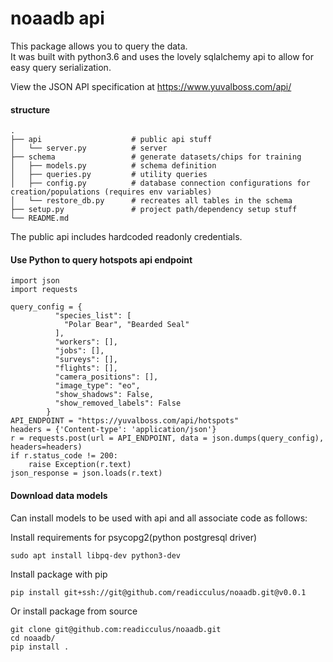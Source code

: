 # noaadb api
This package allows you to query the data.  
It was built with python3.6 and uses the lovely sqlalchemy api to allow for easy query serialization.

View the JSON API specification at https://www.yuvalboss.com/api/

#### structure
    .
    ├── api                    # public api stuff
    │   └── server.py          # server
    ├── schema                 # generate datasets/chips for training
    │   ├── models.py          # schema definition
    │   ├── queries.py         # utility queries
    │   ├── config.py          # database connection configurations for creation/populations (requires env variables)
    │   └── restore_db.py      # recreates all tables in the schema
    ├── setup.py               # project path/dependency setup stuff
    └── README.md

The public api includes hardcoded readonly credentials.
#### Use Python to query hotspots api endpoint
```
import json
import requests

query_config = {
          "species_list": [
            "Polar Bear", "Bearded Seal"
          ],
          "workers": [],
          "jobs": [],
          "surveys": [],
          "flights": [],
          "camera_positions": [],
          "image_type": "eo",
          "show_shadows": False,
          "show_removed_labels": False
        }
API_ENDPOINT = "https://yuvalboss.com/api/hotspots"
headers = {'Content-type': 'application/json'}
r = requests.post(url = API_ENDPOINT, data = json.dumps(query_config), headers=headers)
if r.status_code != 200:
    raise Exception(r.text)
json_response = json.loads(r.text)
```

#### Download data models
Can install models to be used with api and all associate code as follows:

Install requirements for psycopg2(python postgresql driver)
```
sudo apt install libpq-dev python3-dev
```
Install package with pip
```
pip install git+ssh://git@github.com/readicculus/noaadb.git@v0.0.1
```
Or install package from source
```
git clone git@github.com:readicculus/noaadb.git
cd noaadb/
pip install . 
```